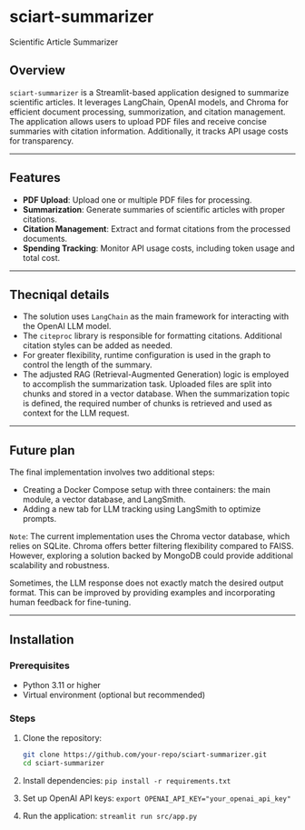 # sciart-summarizer
Scientific Article Summarizer

## Overview
`sciart-summarizer` is a Streamlit-based application designed to summarize scientific articles. It leverages LangChain, OpenAI models, and Chroma for efficient document processing, summorization, and citation management. The application allows users to upload PDF files and receive concise summaries with citation information. Additionally, it tracks API usage costs for transparency.

---

## Features
- **PDF Upload**: Upload one or multiple PDF files for processing.
- **Summarization**: Generate summaries of scientific articles with proper citations.
- **Citation Management**: Extract and format citations from the processed documents.
- **Spending Tracking**: Monitor API usage costs, including token usage and total cost.

---

## Thecniqal details
- The solution uses `LangChain` as the main framework for interacting with the OpenAI LLM model. 
- The `citeproc` library is responsible for formatting citations. Additional citation styles can be added as needed.
- For greater flexibility, runtime configuration is used in the graph to control the length of the summary.
- The adjusted RAG (Retrieval-Augmented Generation) logic is employed to accomplish the summarization task. Uploaded files are split into chunks and stored in a vector database. When the summarization topic is defined, the required number of chunks is retrieved and used as context for the LLM request.

---

## Future plan
The final implementation involves two additional steps:
- Creating a Docker Compose setup with three containers: the main module, a vector database, and LangSmith.
- Adding a new tab for LLM tracking using LangSmith to optimize prompts.

`Note`: 
The current implementation uses the Chroma vector database, which relies on SQLite. Chroma offers better filtering flexibility compared to FAISS. However, exploring a solution backed by MongoDB could provide additional scalability and robustness.

Sometimes, the LLM response does not exactly match the desired output format. This can be improved by providing examples and incorporating human feedback for fine-tuning.

---

## Installation

### Prerequisites
- Python 3.11 or higher
- Virtual environment (optional but recommended)

### Steps
1. Clone the repository:
   ```bash
   git clone https://github.com/your-repo/sciart-summarizer.git
   cd sciart-summarizer
   ```

2. Install dependencies:
`pip install -r requirements.txt`

3. Set up OpenAI API keys:
`export OPENAI_API_KEY="your_openai_api_key"`

4. Run the application:
`streamlit run src/app.py`
